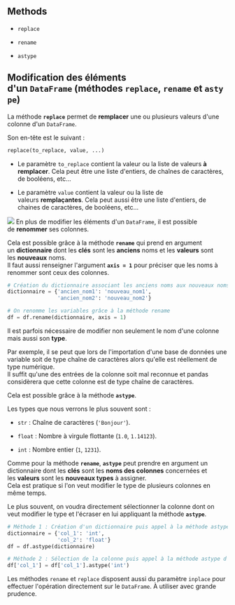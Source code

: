 ## Methods

- `replace`

- `rename`

- `astype`


## Modification des éléments d'un `DataFrame` (méthodes `replace`, `rename` et `astype`)

La méthode **`replace`** permet de **remplacer** une ou plusieurs valeurs d'une colonne d'un `DataFrame`.

Son en-tête est le suivant :

```python
replace(to_replace, value, ...)
```

- Le paramètre `to_replace` contient la valeur ou la liste de valeurs **à remplacer**. Cela peut être une liste d'entiers, de chaînes de caractères, de booléens, etc...

- Le paramètre `value` contient la valeur ou la liste de valeurs **remplaçantes**. Cela peut aussi être une liste d'entiers, de chaines de caractères, de booléens, etc...


![](https://assets-datascientest.s3-eu-west-1.amazonaws.com/train/replace.png)
En plus de modifier les éléments d'un `DataFrame`, il est possible de **renommer** ses colonnes.

Cela est possible grâce à la méthode **`rename`** qui prend en argument un **dictionnaire** dont les **clés** sont les **anciens** noms et les **valeurs** sont les **nouveaux** noms.  
Il faut aussi renseigner l'argument **`axis = 1`** pour préciser que les noms à renommer sont ceux des colonnes.

```python
# Création du dictionnaire associant les anciens noms aux nouveaux noms de colonnes
dictionnaire = {'ancien_nom1': 'nouveau_nom1',
                'ancien_nom2': 'nouveau_nom2'}

# On renomme les variables grâce à la méthode rename
df = df.rename(dictionnaire, axis = 1) 
```

Il est parfois nécessaire de modifier non seulement le nom d'une colonne mais aussi son **type**.

Par exemple, il se peut que lors de l'importation d'une base de données une variable soit de type chaîne de caractères alors qu'elle est réellement de type numérique.  
Il suffit qu'une des entrées de la colonne soit mal reconnue et pandas considèrera que cette colonne est de type chaîne de caractères.

Cela est possible grâce à la méthode **`astype`**.

Les types que nous verrons le plus souvent sont :

- `str` : Chaîne de caractères (`'Bonjour'`).

- `float` : Nombre à virgule flottante (`1.0`, `1.14123`).

- `int` : Nombre entier (`1`, `1231`).

Comme pour la méthode **`rename`**, **`astype`** peut prendre en argument un dictionnaire dont les **clés** sont les **noms des colonnes** concernées et les **valeurs** sont les **nouveaux types** à assigner.  
Cela est pratique si l'on veut modifier le type de plusieurs colonnes en même temps.

Le plus souvent, on voudra directement sélectionner la colonne dont on veut modifier le type et l'écraser en lui appliquant la méthode **`astype`**.

```python
# Méthode 1 : Création d'un dictionnaire puis appel à la méthode astype du DataFrame
dictionnaire = {'col_1': 'int',
                'col_2': 'float'}
df = df.astype(dictionnaire)

# Méthode 2 : Sélection de la colonne puis appel à la méthode astype d'une Series
df['col_1'] = df['col_1'].astype('int') 
```

Les méthodes `rename` et `replace` disposent aussi du paramètre `inplace` pour effectuer l'opération directement sur le `DataFrame`. À utiliser avec grande prudence.
